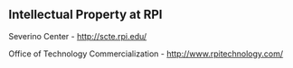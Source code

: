 ## Intellectual Property at RPI

Severino Center - http://scte.rpi.edu/

Office of Technology Commercialization - http://www.rpitechnology.com/

